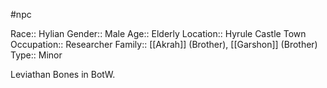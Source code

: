 #npc 

Race:: Hylian
Gender:: Male
Age:: Elderly
Location:: Hyrule Castle Town
Occupation:: Researcher
Family:: [[Akrah]] (Brother), [[Garshon]] (Brother)
Type:: Minor

Leviathan Bones in BotW.
